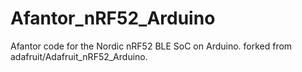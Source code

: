 # Afantor_nRF52_Arduino
Afantor code for the Nordic nRF52 BLE SoC on Arduino. forked from adafruit/Adafruit_nRF52_Arduino.
